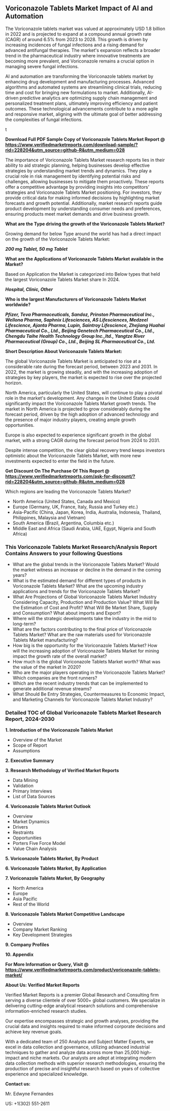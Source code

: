 <h2>Voriconazole Tablets Market Impact of AI and Automation</h2><p>The Voriconazole tablets market was valued at approximately USD 1.8 billion in 2022 and is projected to expand at a compound annual growth rate (CAGR) of around 6.5% from 2023 to 2028. This growth is driven by increasing incidences of fungal infections and a rising demand for advanced antifungal therapies. The market's expansion reflects a broader trend in the pharmaceutical industry where innovative treatments are becoming more prevalent, and Voriconazole remains a crucial option in managing severe fungal infections.</p><p>AI and automation are transforming the Voriconazole tablets market by enhancing drug development and manufacturing processes. Advanced algorithms and automated systems are streamlining clinical trials, reducing time and cost for bringing new formulations to market. Additionally, AI-driven predictive analytics are optimizing supply chain management and personalized treatment plans, ultimately improving efficiency and patient outcomes. These technological advancements contribute to a more agile and responsive market, aligning with the ultimate goal of better addressing the complexities of fungal infections.</p>t</p><p id="" class=""><strong>Download Full PDF Sample Copy of Voriconazole Tablets Market Report @ <a href="https://www.verifiedmarketreports.com/download-sample/?rid=228204&utm_source=github-R&utm_medium=028" target="_blank">https://www.verifiedmarketreports.com/download-sample/?rid=228204&utm_source=github-R&utm_medium=028</a></strong></p><p>The importance of&nbsp;Voriconazole Tablets Market research reports lies in their ability to aid strategic planning, helping businesses develop effective strategies by understanding market trends and dynamics. They play a crucial role in risk management by identifying potential risks and challenges, allowing businesses to mitigate them proactively. These reports offer a competitive advantage by providing insights into competitors' strategies and Voriconazole Tablets Market positioning. For investors, they provide critical data for making informed decisions by highlighting market forecasts and growth potential. Additionally, market research reports guide product development by understanding consumer needs and preferences, ensuring products meet market demands and drive business growth.</p><p><strong>What are the&nbsp;Type driving the growth of the Voriconazole Tablets Market?</strong></p><p id="" class="">Growing demand for below Type around the world has had a direct impact on the growth of the Voriconazole Tablets Market:</p><em><strong>200 mg Tablet, 50 mg Tablet</strong></em></p><strong>What are the&nbsp;Applications&nbsp;of Voriconazole Tablets Market available in the Market?</strong></p><p id="" class="">Based on Application the Market is categorized into Below types that held the largest Voriconazole Tablets Market share In 2024.</p><em><strong>Hospital, Clinic, Other</strong></em></p><strong>Who is the largest Manufacturers of Voriconazole Tablets Market worldwide?</strong></p><p><em><strong>Pfizer, Teva Pharmaceuticals, Sandoz, Prinston Pharmaceutical Inc., Wellona Pharma, Saphnix Lifesciences, AS Lifesciences, Medzeel Lifescience, Ajanta Pharma, Lupin, Saintroy Lifescience, Zhejiang Huahai Pharmaceutical Co., Ltd., Beijing Genetech Pharmaceutical Co., Ltd., Chengdu Taihe Health Technology Group Inc.,ltd., Yangtze River Pharmaceutical (Group) Co., Ltd., Beijing SL Pharmaceutical Co., Ltd.</strong></em></p><p id="" class=""><strong>Short Description About Voriconazole Tablets Market:</strong></p><p>The global Voriconazole Tablets Market is anticipated to rise at a considerable rate during the forecast period, between 2023 and 2031. In 2022, the market is growing steadily, and with the increasing adoption of strategies by key players, the market is expected to rise over the projected horizon.</p><p>North America, particularly the United States, will continue to play a pivotal role in the market's development. Any changes in the United States could significantly impact the Voriconazole Tablets Market growth trends. The market in North America is projected to grow considerably during the forecast period, driven by the high adoption of advanced technology and the presence of major industry players, creating ample growth opportunities.</p><p>Europe is also expected to experience significant growth in the global market, with a strong CAGR during the forecast period from 2024 to 2031.</p><p>Despite intense competition, the clear global recovery trend keeps investors optimistic about the Voriconazole Tablets Market, with more new investments expected to enter the field in the future.</p><p id="" class=""><strong>Get Discount On The Purchase Of This Report @ <a href="https://www.verifiedmarketreports.com/ask-for-discount/?rid=228204&utm_source=github-R&utm_medium=028" target="_blank">https://www.verifiedmarketreports.com/ask-for-discount/?rid=228204&utm_source=github-R&utm_medium=028</a></strong></p>Which regions are leading the Voriconazole Tablets Market?</p><ul><li>North America (United States, Canada and Mexico)</li><li>Europe (Germany, UK, France, Italy, Russia and Turkey etc.)</li><li>Asia-Pacific (China, Japan, Korea, India, Australia, Indonesia, Thailand, Philippines, Malaysia and Vietnam)</li><li>South America (Brazil, Argentina, Columbia etc.)</li><li>Middle East and Africa (Saudi Arabia, UAE, Egypt, Nigeria and South Africa)</li></ul><h3 id="" class="">This Voriconazole Tablets Market Research/Analysis Report Contains Answers to your following Questions</h3><ul><li>What are the global trends in the Voriconazole Tablets Market? Would the market witness an increase or decline in the demand in the coming years?</li><li>What is the estimated demand for different types of products in Voriconazole Tablets Market? What are the upcoming industry applications and trends for the Voriconazole Tablets Market?</li><li>What Are Projections of Global Voriconazole Tablets Market Industry Considering Capacity, Production and Production Value? What Will Be the Estimation of Cost and Profit? What Will Be Market Share, Supply and Consumption? What about imports and Export?</li><li>Where will the strategic developments take the industry in the mid to long-term?</li><li>What are the factors contributing to the final price of Voriconazole Tablets Market? What are the raw materials used for Voriconazole Tablets Market manufacturing?</li><li>How big is the opportunity for the Voriconazole Tablets Market? How will the increasing adoption of Voriconazole Tablets Market for mining impact the growth rate of the overall market?</li><li>How much is the global Voriconazole Tablets Market worth? What was the value of the market In 2020?</li><li>Who are the major players operating in the Voriconazole Tablets Market? Which companies are the front runners?</li><li>Which are the recent industry trends that can be implemented to generate additional revenue streams?</li><li>What Should Be Entry Strategies, Countermeasures to Economic Impact, and Marketing Channels for Voriconazole Tablets Market Industry?</li></ul><h3 id="" class="">Detailed TOC of Global Voriconazole Tablets Market Research Report, 2024-2030</h3><p id="" class=""><strong>1. Introduction of the Voriconazole Tablets Market</strong></p><ul><li>Overview of the Market</li><li>Scope of Report</li><li>Assumptions</li></ul><p id="" class=""><strong>2. Executive Summary</strong></p><p id="" class=""><strong>3. Research Methodology of Verified Market Reports</strong></p><ul><li>Data Mining</li><li>Validation</li><li>Primary Interviews</li><li>List of Data Sources</li></ul><p id="" class=""><strong>4. Voriconazole Tablets Market Outlook</strong></p><ul><li>Overview</li><li>Market Dynamics</li><li>Drivers</li><li>Restraints</li><li>Opportunities</li><li>Porters Five Force Model</li><li>Value Chain Analysis</li></ul><p id="" class=""><strong>5. Voriconazole Tablets Market, By Product</strong></p><p id="" class=""><strong>6. Voriconazole Tablets Market, By Application</strong></p><p id="" class=""><strong>7. Voriconazole Tablets Market, By Geography</strong></p><ul><li>North America</li><li>Europe</li><li>Asia Pacific</li><li>Rest of the World</li></ul><p id="" class=""><strong>8. Voriconazole Tablets Market Competitive Landscape</strong></p><ul><li>Overview</li><li>Company Market Ranking</li><li>Key Development Strategies</li></ul><p id="" class=""><strong>9. Company Profiles</strong></p><p id="" class=""><strong>10. Appendix</strong></p><p id="" class=""><strong>For More Information or Query, Visit @ <a href="https://www.verifiedmarketreports.com/product/voriconazole-tablets-market/" target="_blank">https://www.verifiedmarketreports.com/product/voriconazole-tablets-market/</a></strong></p><p id="" class=""><strong>About Us: Verified Market Reports</strong></p><p id="" class="">Verified Market Reports is a premier Global Research and Consulting firm serving a diverse clientele of over 5000+ global customers. We specialize in delivering cutting-edge analytical research solutions and comprehensive information-enriched research studies.</p><p id="" class="">Our expertise encompasses strategic and growth analyses, providing the crucial data and insights required to make informed corporate decisions and achieve key revenue goals.</p><p id="" class="">With a dedicated team of 250 Analysts and Subject Matter Experts, we excel in data collection and governance, utilizing advanced industrial techniques to gather and analyze data across more than 25,000 high-impact and niche markets. Our analysts are adept at integrating modern data collection methods with superior research methodologies, ensuring the production of precise and insightful research based on years of collective experience and specialized knowledge.</p><p id="" class=""><strong>Contact us:</strong></p><p id="" class="">Mr. Edwyne Fernandes</p><p id="" class="">US: +1(302) 551-2611</p>